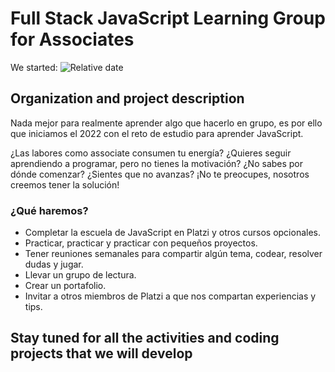 # Full Stack JavaScript Learning Group for Associates

We started: ![Relative date](https://img.shields.io/date/1641841200)

Organization and project description
---

Nada mejor para realmente aprender algo que hacerlo en grupo, es por ello que iniciamos el 2022 con el reto de estudio para aprender JavaScript. 

¿Las labores como associate consumen tu energía? ¿Quieres seguir aprendiendo a programar, pero no tienes la motivación? ¿No sabes por dónde comenzar? ¿Sientes que no avanzas? ¡No te preocupes, nosotros creemos tener la solución!

### ¿Qué haremos?

- Completar la escuela de JavaScript en Platzi y otros cursos opcionales.
- Practicar, practicar y practicar con pequeños proyectos.
- Tener reuniones semanales para compartir algún tema, codear, resolver dudas y jugar.
- Llevar un grupo de lectura.
- Crear un portafolio.
- Invitar a otros miembros de Platzi a que nos compartan experiencias y tips.

## Stay tuned for all the activities and coding projects that we will develop
